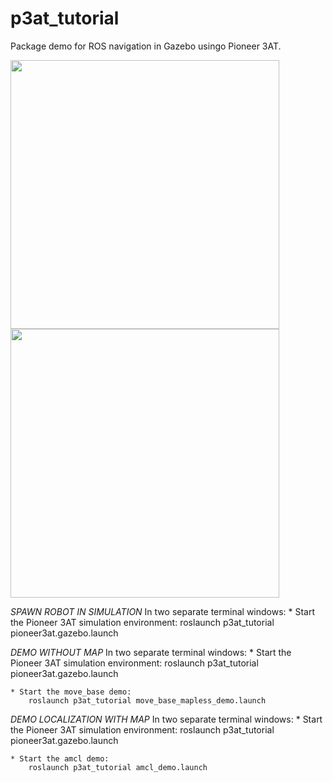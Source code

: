 # p3at_tutorial

Package demo for ROS navigation in Gazebo usingo Pioneer 3AT.

<p float="left">
  <img src="/docs/p3at_tutorial_gazebo.gif" width="430" />
  <img src="/docs/p3at_tutorial_rviz.gif" width="430" /> 
</p>


*SPAWN ROBOT IN SIMULATION*
In two separate terminal windows:
    * Start the Pioneer 3AT simulation environment:
        roslaunch p3at_tutorial pioneer3at.gazebo.launch

*DEMO WITHOUT MAP*
In two separate terminal windows:
    * Start the Pioneer 3AT simulation environment:
        roslaunch p3at_tutorial pioneer3at.gazebo.launch

    * Start the move_base demo:
        roslaunch p3at_tutorial move_base_mapless_demo.launch

*DEMO LOCALIZATION WITH MAP*
In two separate terminal windows:
    * Start the Pioneer 3AT simulation environment:
        roslaunch p3at_tutorial pioneer3at.gazebo.launch

    * Start the amcl demo:
        roslaunch p3at_tutorial amcl_demo.launch
